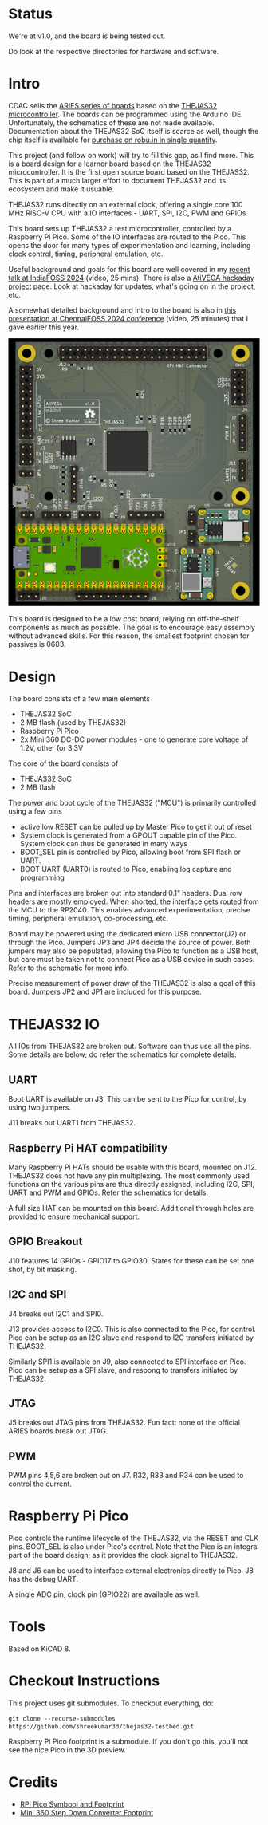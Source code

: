 # Status

We're at v1.0, and the board is being tested out.

Do look at the respective directories for hardware and software.

#  Intro

CDAC sells the [ARIES series of boards](https://vegaprocessors.in/devboards/) based on the [THEJAS32 microcontroller](https://vegaprocessors.in/soc/).
The boards can be programmed using the Arduino IDE. Unfortunately, the schematics
of these are not made available.  Documentation about the THEJAS32 SoC itself
is scarce as well, though the chip itself is available for [purchase on robu.in
in single quantity](https://robu.in/product/thejas32-soc-based-microprocessor/).

This project (and follow on work) will try to fill this gap, as I find more.
This is a board design for a learner board based on the THEJAS32
microcontroller. It is the first open source board based on 
the THEJAS32. This is part of a much larger effort to document THEJAS32 
and its ecosystem and make it usuable.

THEJAS32 runs directly on an external clock, offering a single core 100
MHz RISC-V CPU with a IO interfaces - UART, SPI, I2C, PWM and GPIOs.

This board sets up THEJAS32 a test microcontroller, controlled by a Raspberry
Pi Pico.  Some of the IO interfaces are routed to the Pico.  This opens
the door for many types of experimentation and learning, including clock
control, timing, peripheral emulation, etc.  

Useful background and goals for this board are well covered in my [recent talk
at IndiaFOSS 2024](https://youtu.be/-m1KqcOkT5M?t=6345) (video, 25 mins). There
is also a [AtiVEGA hackaday project](https://hackaday.io/project/197724-ativega) page.
Look at hackaday for updates, what's going on in the project, etc.

A somewhat detailed background and intro to the
board is also in [this presentation at ChennaiFOSS 2024 conference](https://www.youtube.com/watch?v=wljsP2YMgHc)
(video, 25 minutes) that I gave earlier this year.

![PCB Top View](images/pcb-top-view.png)

This board is designed to be a low cost board, relying on off-the-shelf components
as much as possible.  The goal is to encourage easy assembly without advanced
skills. For this reason, the smallest footprint chosen for passives is 0603.

# Design

The board consists of a few main elements

* THEJAS32 SoC
* 2 MB flash (used by THEJAS32)
* Raspberry Pi Pico
* 2x Mini 360 DC-DC power modules - one to generate core voltage of 1.2V, other for 3.3V

The core of the board consists of

* THEJAS32 SoC
* 2 MB flash

The power and boot cycle of the THEJAS32 ("MCU") is primarily controlled 
using a few pins

* active low RESET can be pulled up by Master Pico to get it out of reset
* System clock is generated from a GPOUT capable pin of the Pico. System 
  clock can thus be generated in many ways
* BOOT_SEL pin is controlled by Pico, allowing boot from SPI flash
  or UART.
* BOOT UART (UART0) is routed to Pico, enabling log capture and 
  programming

Pins and interfaces are broken out into standard 0.1" headers. Dual
row headers are mostly employed. When shorted, the interface gets routed from
the MCU to the RP2040. This enables advanced experimentation, precise timing,
peripheral emulation, co-processing, etc.

Board may be powered using the dedicated micro USB connector(J2) or through
the Pico.  Jumpers JP3 and JP4 decide the source of power. Both jumpers may
also be populated, allowing the Pico to function as a USB host, but care must
be taken not to connect Pico as a USB device in such cases. Refer to the schematic
for more info.

Precise measurement of power draw of the THEJAS32 is also a goal of this board. Jumpers JP2 and JP1 are included for this purpose.

# THEJAS32 IO

All IOs from THEJAS32 are broken out. Software can thus use all the pins. Some details are below; do refer the schematics for complete details.

## UART

Boot UART is available on J3. This can be sent to the Pico for control, by using two jumpers.

J11 breaks out UART1 from THEJAS32.

## Raspberry Pi HAT compatibility

Many Raspberry Pi HATs should be usable with this board, mounted on J12.
THEJAS32 does not have any pin multiplexing. The most commonly used 
functions on the various pins are thus directly assigned, including I2C,
SPI, UART and PWM and GPIOs. Refer the schematics for details.

A full size HAT can be mounted on this board. Additional through holes are 
provided to ensure mechanical support.

## GPIO Breakout

J10 features 14 GPIOs - GPIO17 to GPIO30. States for these can be set one shot, by bit masking.

## I2C and SPI

J4 breaks out I2C1 and SPI0.

J13 provides access to I2C0.  This is also connected to the Pico, for control. Pico can be setup as an I2C slave and respond to I2C transfers initiated by THEJAS32.

Similarly SPI1 is available on J9, also connected to SPI interface on Pico. Pico can be setup as a SPI slave, and respong to transfers initiated by THEJAS32.

## JTAG

J5 breaks out JTAG pins from THEJAS32.  Fun fact: none of the official ARIES boards break out JTAG.

## PWM

PWM pins 4,5,6 are broken out on J7. R32, R33 and R34 can be used to control the current.

# Raspberry Pi Pico

Pico controls the runtime lifecycle of the THEJAS32, via the RESET and CLK pins. BOOT_SEL is also under Pico's control. Note that the Pico is an integral part of the board design, as it provides the clock signal to THEJAS32.

J8 and J6 can be used to interface external electronics directly to Pico. J8 has the debug UART.

A single ADC pin, clock pin (GPIO22) are available as well.

# Tools

Based on KiCAD 8.

# Checkout Instructions

This project uses git submodules. To checkout everything, do:

    git clone --recurse-submodules https://github.com/shreekumar3d/thejas32-testbed.git

Raspberry Pi Pico footprint is a submodule.  If you don't go this, you'll not
see the nice Pico in the 3D preview.

# Credits

* [RPi Pico Symbool and Footprint](https://github.com/ncarandini/KiCad-RP-Pico)
* [Mini 360 Step Down Converter Footprint](https://github.com/rayvburn/KiCad)

